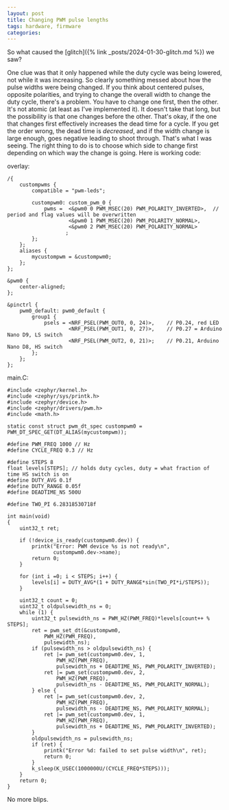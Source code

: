 ```yaml
---
layout: post
title: Changing PWM pulse lengths
tags: hardware, firmware
categories: 
---
```


So what caused the [glitch]({% link _posts/2024-01-30-glitch.md %}) we saw? 

<!--more-->

One clue was that it only happened while the duty cycle was being lowered, not while it was increasing. So clearly something messed about how the pulse widths were being changed. If you think about centered pulses, opposite polarities, and trying to change the overall width to change the duty cycle, there's a problem. You have to change one first, then the other. It's not atomic (at least as I've implemented it). It doesn't take that long, but the possibility is that one changes before the other. That's okay, if the one that changes first effectively increases the dead time for a cycle. If you get the order wrong, the dead time is *decreased*, and if the width change is large enough, goes negative leading to shoot through. That's what I was seeing. The right thing to do is to choose which side to change first depending on which way the change is going. Here is working code:

overlay:

```
/{
    custompwms {
        compatible = "pwm-leds";
    
        custompwm0: custom_pwm_0 {
            pwms =  <&pwm0 0 PWM_MSEC(20) PWM_POLARITY_INVERTED>,  // period and flag values will be overwritten
                    <&pwm0 1 PWM_MSEC(20) PWM_POLARITY_NORMAL>,
                    <&pwm0 2 PWM_MSEC(20) PWM_POLARITY_NORMAL> 
                   ;
        };
    };
    aliases {
        mycustompwm = &custompwm0;
    };
};

&pwm0 {
    center-aligned;
};

&pinctrl {
    pwm0_default: pwm0_default {
		group1 {
			psels = <NRF_PSEL(PWM_OUT0, 0, 24)>,    // P0.24, red LED
				    <NRF_PSEL(PWM_OUT1, 0, 27)>,    // P0.27 = Arduino Nano D9, LS switch
                    <NRF_PSEL(PWM_OUT2, 0, 21)>;    // P0.21, Arduino Nano D8, HS switch
		};
	};
};
```

main.C:
```
#include <zephyr/kernel.h>
#include <zephyr/sys/printk.h>
#include <zephyr/device.h>
#include <zephyr/drivers/pwm.h>
#include <math.h>

static const struct pwm_dt_spec custompwm0 = PWM_DT_SPEC_GET(DT_ALIAS(mycustompwm));

#define PWM_FREQ 1000 // Hz
#define CYCLE_FREQ 0.3 // Hz

#define STEPS 8
float levels[STEPS]; // holds duty cycles, duty = what fraction of time HS switch is on
#define DUTY_AVG 0.1f
#define DUTY_RANGE 0.05f
#define DEADTIME_NS 500U

#define TWO_PI 6.28318530718f

int main(void)
{
	uint32_t ret;

	if (!device_is_ready(custompwm0.dev)) {
		printk("Error: PWM device %s is not ready\n",
		       custompwm0.dev->name);
		return 0;
	}

	for (int i =0; i < STEPS; i++) {
		levels[i] = DUTY_AVG*(1 + DUTY_RANGE*sin(TWO_PI*i/STEPS));
	}

	uint32_t count = 0;
	uint32_t oldpulsewidth_ns = 0;
	while (1) {
		uint32_t pulsewidth_ns = PWM_HZ(PWM_FREQ)*levels[count++ % STEPS]; 
		ret = pwm_set_dt(&custompwm0, 
			PWM_HZ(PWM_FREQ), 
			pulsewidth_ns);
		if (pulsewidth_ns > oldpulsewidth_ns) {
			ret |= pwm_set(custompwm0.dev, 1,
				PWM_HZ(PWM_FREQ), 
				pulsewidth_ns + DEADTIME_NS, PWM_POLARITY_INVERTED);
			ret |= pwm_set(custompwm0.dev, 2,
				PWM_HZ(PWM_FREQ), 
				pulsewidth_ns - DEADTIME_NS, PWM_POLARITY_NORMAL);
		} else {
			ret |= pwm_set(custompwm0.dev, 2,
				PWM_HZ(PWM_FREQ), 
				pulsewidth_ns - DEADTIME_NS, PWM_POLARITY_NORMAL);
			ret |= pwm_set(custompwm0.dev, 1,
				PWM_HZ(PWM_FREQ), 
				pulsewidth_ns + DEADTIME_NS, PWM_POLARITY_INVERTED);
		}
		oldpulsewidth_ns = pulsewidth_ns;
		if (ret) {
			printk("Error %d: failed to set pulse width\n", ret);
			return 0;
		}
		k_sleep(K_USEC(1000000U/(CYCLE_FREQ*STEPS)));
	}
	return 0;
}
```

No more blips. 